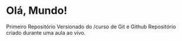 # Olá, Mundo!
 Primeiro Repositório Versionado do /curso de Git e Github
Repositório criado durante uma aula ao vivo.